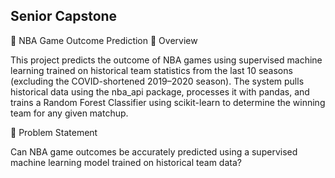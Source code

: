 ## Senior Capstone

🏀 NBA Game Outcome Prediction
📌 Overview

This project predicts the outcome of NBA games using supervised machine learning trained on historical team statistics from the last 10 seasons (excluding the COVID-shortened 2019–2020 season). The system pulls historical data using the nba_api
 package, processes it with pandas, and trains a Random Forest Classifier using scikit-learn to determine the winning team for any given matchup.

🎯 Problem Statement

Can NBA game outcomes be accurately predicted using a supervised machine learning model trained on historical team data?
